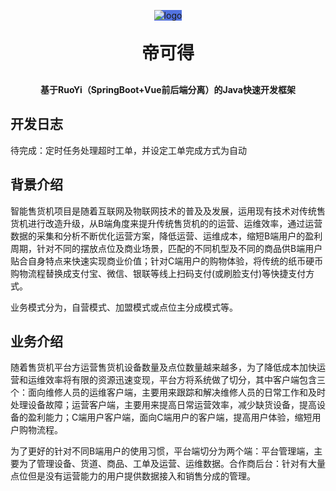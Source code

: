 <p align="center" >
<span style="background-color: #5373e0;display: inline-block"> 
<img alt="logo" src="https://likede2-admin.itheima.net/img/logo.3673fab5.png">
</span>
</p>
<h1 align="center" style="margin: 30px 0 30px; font-weight: bold;">帝可得</h1>
<h4 align="center">基于RuoYi（SpringBoot+Vue前后端分离）的Java快速开发框架</h4>

## 开发日志
待完成：定时任务处理超时工单，并设定工单完成方式为自动

## 背景介绍

智能售货机项目是随着互联网及物联网技术的普及及发展，运用现有技术对传统售货机进行改造升级，从B端角度来提升传统售货机的的运营、运维效率，通过运营数据的采集和分析不断优化运营方案，降低运营、运维成本，缩短B端用户的盈利周期，针对不同的摆放点位及商业场景，匹配的不同机型及不同的商品供B端用户贴合自身特点来快速实现商业价值；针对C端用户的购物体验，将传统的纸币硬币购物流程替换成支付宝、微信、银联等线上扫码支付(或刷脸支付)等快捷支付方式。

业务模式分为，自营模式、加盟模式或点位主分成模式等。

## 业务介绍
随着售货机平台方运营售货机设备数量及点位数量越来越多，为了降低成本加快运营和运维效率将有限的资源迅速变现，平台方将系统做了切分，其中客户端包含三个：面向维修人员的运维客户端，主要用来跟踪和解决维修人员的日常工作和及时处理设备故障；运营客户端，主要用来提高日常运营效率，减少缺货设备，提高设备的盈利能力；C端用户客户端，面向C端用户的客户端，提高用户体验，缩短用户购物流程。

为了更好的针对不同B端用户的使用习惯，平台端切分为两个端：平台管理端，主要为了管理设备、货道、商品、工单及运营、运维数据。合作商后台：针对有大量点位但是没有运营能力的用户提供数据接入和销售分成的管理。
